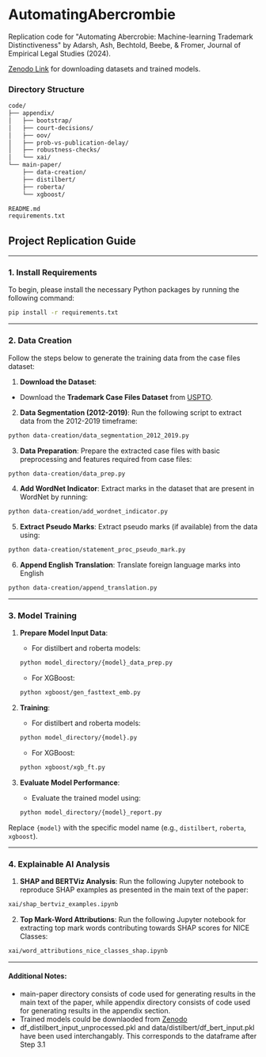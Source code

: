 # AutomatingAbercrombie
Replication code for "Automating Abercrobie: Machine-learning Trademark Distinctiveness" by Adarsh, Ash, Bechtold, Beebe, &amp; Fromer, Journal of Empirical Legal Studies (2024).

[Zenodo Link](https://doi.org/10.5281/zenodo.13846292) for downloading datasets and trained models. 

### Directory Structure 
```bash
code/
├── appendix/
│   ├── bootstrap/
│   ├── court-decisions/
│   ├── oov/
│   ├── prob-vs-publication-delay/
│   ├── robustness-checks/
│   └── xai/
└── main-paper/
    ├── data-creation/
    ├── distilbert/
    ├── roberta/
    └── xgboost/

README.md
requirements.txt
``` 

## Project Replication Guide

--- 

### 1. Install Requirements

To begin, please install the necessary Python packages by running the following command:

```bash
pip install -r requirements.txt
```

---

### 2. Data Creation

Follow the steps below to generate the training data from the case files dataset:

1. **Download the Dataset**: 
- Download the **Trademark Case Files Dataset** from [USPTO](https://www.uspto.gov/ip-policy/economic-research/research-datasets/trademark-case-files-dataset).

2. **Data Segmentation (2012-2019)**: 
Run the following script to extract data from the 2012-2019 timeframe:
```bash
python data-creation/data_segmentation_2012_2019.py
```

3. **Data Preparation**: 
Prepare the extracted case files with basic preprocessing and features required from case files:
```bash
python data-creation/data_prep.py
```

4. **Add WordNet Indicator**: 
Extract marks in the dataset that are present in WordNet by running:
```bash
python data-creation/add_wordnet_indicator.py
```

5. **Extract Pseudo Marks**: 
Extract pseudo marks (if available) from the data using:
```bash
python data-creation/statement_proc_pseudo_mark.py
```

6. **Append English Translation**: 
Translate foreign language marks into English
```bash
python data-creation/append_translation.py
```

---

### 3. Model Training

1. **Prepare Model Input Data**:
    - For distilbert and roberta models: 
    ```bash
    python model_directory/{model}_data_prep.py
    ```
    - For XGBoost: 
    ```bash
    python xgboost/gen_fasttext_emb.py
    ```

2. **Training**:
    - For distilbert and roberta models: 
    ```bash
    python model_directory/{model}.py
    ```
    - For XGBoost: 
    ```bash
    python xgboost/xgb_ft.py
    ```

3. **Evaluate Model Performance**:
    - Evaluate the trained model using:
    ```bash
    python model_directory/{model}_report.py
    ```

Replace `{model}` with the specific model name (e.g., `distilbert`, `roberta`, `xgboost`).

---

### 4. Explainable AI Analysis

1. **SHAP and BERTViz Analysis**:
Run the following Jupyter notebook to reproduce SHAP examples as presented in the main text of the paper:
```bash
xai/shap_bertviz_examples.ipynb
```

2. **Top Mark-Word Attributions**:
Run the following Jupyter notebook for extracting top mark words contributing towards SHAP scores for NICE Classes:
```bash
xai/word_attributions_nice_classes_shap.ipynb
```

---

#### Additional Notes:
- main-paper directory consists of code used for generating results in the main text of the paper, while appendix directory consists of code used for generating results in the appendix section. 
- Trained models could be downlaoded from [Zenodo](https://doi.org/10.5281/zenodo.13846292)
- df_distilbert_input_unprocessed.pkl and data/distilbert/df_bert_input.pkl have been used interchangably. This corresponds to the dataframe after Step 3.1 
